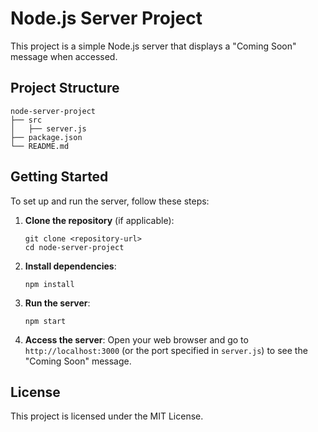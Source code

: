 # Node.js Server Project

This project is a simple Node.js server that displays a "Coming Soon" message when accessed.

## Project Structure

```
node-server-project
├── src
│   ├── server.js
├── package.json
└── README.md
```

## Getting Started

To set up and run the server, follow these steps:

1. **Clone the repository** (if applicable):
   ```
   git clone <repository-url>
   cd node-server-project
   ```

2. **Install dependencies**:
   ```
   npm install
   ```

3. **Run the server**:
   ```
   npm start
   ```

4. **Access the server**:
   Open your web browser and go to `http://localhost:3000` (or the port specified in `server.js`) to see the "Coming Soon" message.

## License

This project is licensed under the MIT License.